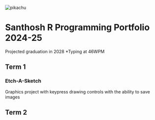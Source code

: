 ![pikachu](https://static.vecteezy.com/system/resources/previews/024/804/557/non_2x/pikachu-art-or-illustration-on-pickachu-free-vector.jpg)

# Santhosh R Programming Portfolio 2024-25
Projected graduation in 2028
*Typing at 46WPM
## Term 1
### Etch-A-Sketch
Graphics project with keypress drawing controls with the ability to save images
![]()
[]()

## Term 2
